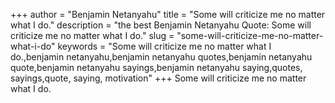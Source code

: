 +++
author = "Benjamin Netanyahu"
title = "Some will criticize me no matter what I do."
description = "the best Benjamin Netanyahu Quote: Some will criticize me no matter what I do."
slug = "some-will-criticize-me-no-matter-what-i-do"
keywords = "Some will criticize me no matter what I do.,benjamin netanyahu,benjamin netanyahu quotes,benjamin netanyahu quote,benjamin netanyahu sayings,benjamin netanyahu saying,quotes, sayings,quote, saying, motivation"
+++
Some will criticize me no matter what I do.
